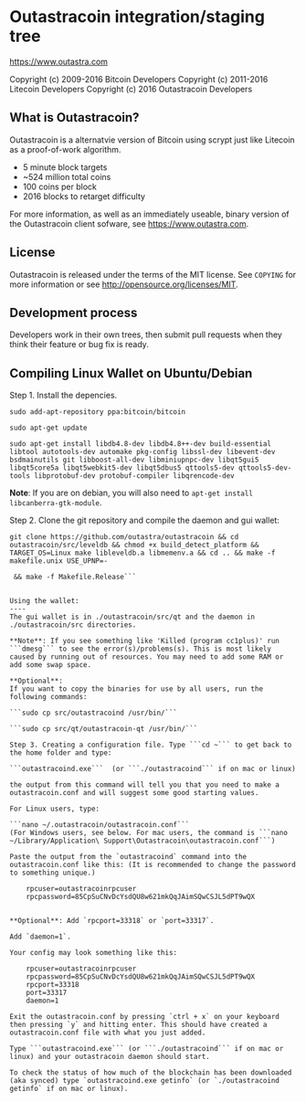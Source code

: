 Outastracoin integration/staging tree
================================

https://www.outastra.com

Copyright (c) 2009-2016 Bitcoin Developers
Copyright (c) 2011-2016 Litecoin Developers
Copyright (c) 2016 Outastracoin Developers

What is Outastracoin?
----------------

Outastracoin is a alternatvie version of Bitcoin using scrypt just like Litecoin as a proof-of-work algorithm.
 - 5 minute block targets
 - ~524 million total coins
 - 100 coins per block
 - 2016 blocks to retarget difficulty

For more information, as well as an immediately useable, binary version of
the Outastracoin client sofware, see https://www.outastra.com.

License
-------

Outastracoin is released under the terms of the MIT license. See `COPYING` for more
information or see http://opensource.org/licenses/MIT.

Development process
-------------------

Developers work in their own trees, then submit pull requests when they think
their feature or bug fix is ready.

Compiling Linux Wallet on Ubuntu/Debian
----------------------

Step 1. Install the depencies. 

```sudo add-apt-repository ppa:bitcoin/bitcoin```

```sudo apt-get update```

```sudo apt-get install libdb4.8-dev libdb4.8++-dev build-essential libtool autotools-dev automake pkg-config libssl-dev libevent-dev bsdmainutils git libboost-all-dev libminiupnpc-dev libqt5gui5 libqt5core5a libqt5webkit5-dev libqt5dbus5 qttools5-dev qttools5-dev-tools libprotobuf-dev protobuf-compiler libqrencode-dev```

**Note**: If you are on debian, you will also need to `apt-get install libcanberra-gtk-module`.

Step 2. Clone the git repository and compile the daemon and gui wallet:

```git clone https://github.com/outastra/outastracoin && cd outastracoin/src/leveldb && chmod +x build_detect_platform && TARGET_OS=Linux make libleveldb.a libmemenv.a && cd .. && make -f makefile.unix USE_UPNP=-```

```git clone https://github.com/outastra/outastracoin && cd outastracoin && qmake "USE_QRCODE=1" "USE_UPNP=1" "USE_IPV6=1" bitcoin-qt.pro
 && make -f Makefile.Release```


Using the wallet:
----
The gui wallet is in ./outastracoin/src/qt and the daemon in ./outastracoin/src directories.

**Note**: If you see something like 'Killed (program cc1plus)' run ```dmesg``` to see the error(s)/problems(s). This is most likely caused by running out of resources. You may need to add some RAM or add some swap space.

**Optional**:
If you want to copy the binaries for use by all users, run the following commands:

```sudo cp src/outastracoind /usr/bin/```

```sudo cp src/qt/outastracoin-qt /usr/bin/```

Step 3. Creating a configuration file. Type ```cd ~``` to get back to the home folder and type:

```outastracoind.exe```  (or ```./outastracoind``` if on mac or linux)

the output from this command will tell you that you need to make a outastracoin.conf and will suggest some good starting values.

For Linux users, type:
 
```nano ~/.outastracoin/outastracoin.conf```
(For Windows users, see below. For mac users, the command is ```nano ~/Library/Application\ Support\Outastracoin\outastracoin.conf```)
    
Paste the output from the `outastracoind` command into the outastracoin.conf like this: (It is recommended to change the password to something unique.)

    rpcuser=outastracoinrpcuser
    rpcpassword=85CpSuCNvDcYsdQU8w621mkQqJAimSQwCSJL5dPT9wQX
    
    
**Optional**: Add `rpcport=33318` or `port=33317`.

Add `daemon=1`. 

Your config may look something like this:

    rpcuser=outastracoinrpcuser
    rpcpassword=85CpSuCNvDcYsdQU8w621mkQqJAimSQwCSJL5dPT9wQX
    rpcport=33318
    port=33317
    daemon=1

Exit the outastracoin.conf by pressing `ctrl + x` on your keyboard then pressing `y` and hitting enter. This should have created a outastracoin.conf file with what you just added. 

Type ```outastracoind.exe``` (or ```./outastracoind``` if on mac or linux) and your outastracoin daemon should start.

To check the status of how much of the blockchain has been downloaded (aka synced) type `outastracoind.exe getinfo` (or `./outastracoind getinfo` if on mac or linux).


